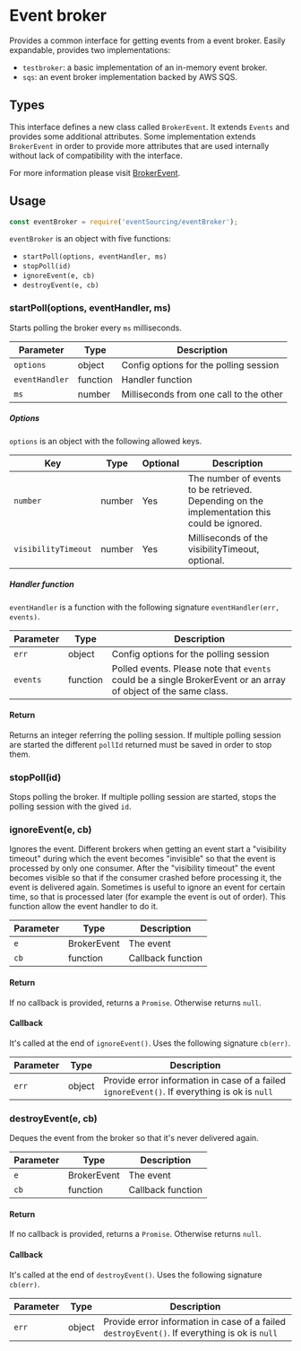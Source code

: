 # Event broker
Provides a common interface for getting events from a event broker. Easily expandable, provides two implementations:
- `testbroker`: a basic implementation of an in-memory event broker.
- `sqs`: an event broker implementation backed by AWS SQS.

## Types
This interface defines a new class called `BrokerEvent`. It extends `Events` and provides some additional attributes. Some implementation extends `BrokerEvent` in order to provide more attributes that are used internally without lack of compatibility with the interface.

For more information please visit [BrokerEvent](./BROKER_EVENT.md).

## Usage
```js
const eventBroker = require('eventSourcing/eventBroker');
```
`eventBroker` is an object with five functions:
- `startPoll(options, eventHandler, ms)`
- `stopPoll(id)`
- `ignoreEvent(e, cb)`
- `destroyEvent(e, cb)`

### startPoll(options, eventHandler, ms)
Starts polling the broker every `ms` milliseconds.

| Parameter | Type | Description |
| --- | --- | --- |
| `options` | object | Config options for the polling session |
| `eventHandler` | function | Handler function |
| `ms` | number | Milliseconds from one call to the other |

##### Options
`options` is an object with the following allowed keys.

| Key | Type | Optional | Description |
| --- | --- | --- | --- |
| `number` | number | Yes | The number of events to be retrieved. Depending on the implementation this could be ignored. |
| `visibilityTimeout` | number | Yes | Milliseconds of the visibilityTimeout, optional. |

##### Handler function
`eventHandler` is a function with the following signature `eventHandler(err, events)`.

| Parameter | Type | Description |
| --- | --- | --- |
| `err` | object | Config options for the polling session |
| `events` | function | Polled events. Please note that `events` could be a single BrokerEvent or an array of object of the same class. |

#### Return
Returns an integer referring the polling session. If multiple polling session are started the different `pollId` returned must be saved in order to stop them.

### stopPoll(id)
Stops polling the broker. If multiple polling session are started, stops the polling session with the gived `id`.

### ignoreEvent(e, cb)
Ignores the event. Different brokers when getting an event start a "visibility timeout" during which the event becomes "invisible" so that the event is processed by only one consumer. After the "visibility timeout" the event becomes visible so that if the consumer crashed before processing it, the event is delivered again. Sometimes is useful to ignore an event for certain time, so that is processed later (for example the event is out of order). This function allow the event handler to do it.

| Parameter | Type | Description |
| --- | --- | --- |
| `e` | BrokerEvent | The event |
| `cb` | function | Callback function |

#### Return
If no callback is provided, returns a `Promise`.
Otherwise returns `null`.
#### Callback
It's called at the end of `ignoreEvent()`. Uses the following signature `cb(err)`.

| Parameter | Type | Description |
| --- | --- | --- |
| `err` | object | Provide error information in case of a failed `ignoreEvent()`. If everything is ok is `null` |


### destroyEvent(e, cb)
Deques the event from the broker so that it's never delivered again.

| Parameter | Type | Description |
| --- | --- | --- |
| `e` | BrokerEvent | The event |
| `cb` | function | Callback function |

#### Return
If no callback is provided, returns a `Promise`.
Otherwise returns `null`.
#### Callback
It's called at the end of `destroyEvent()`. Uses the following signature `cb(err)`.

| Parameter | Type | Description |
| --- | --- | --- |
| `err` | object | Provide error information in case of a failed `destroyEvent()`. If everything is ok is `null` |
